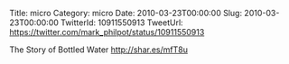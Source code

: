 Title: micro
Category: micro
Date: 2010-03-23T00:00:00
Slug: 2010-03-23T00:00:00
TwitterId: 10911550913
TweetUrl: https://twitter.com/mark_philpot/status/10911550913

The Story of Bottled Water http://shar.es/mfT8u